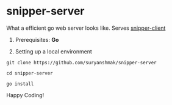 # snipper-server

What a efficient go web server looks like. Serves [snipper-client](https://github.com/suryanshmak/snipper-client)

1. Prerequisites: **Go**

2. Setting up a local environment

```
git clone https://github.com/suryanshmak/snipper-server
```

```
cd snipper-server
```

```
go install
```

Happy Coding!

